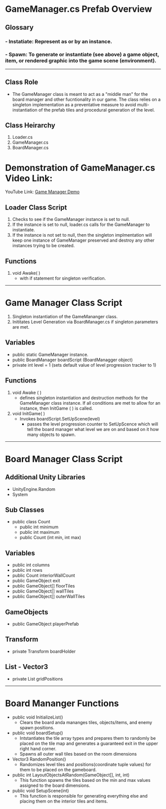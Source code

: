 # GameManager.cs Prefab Overview

## Glossary
### - Instatiate: Represent as or by an instance.
### - Spawn: To generate or instantiate (see above) a game object, item, or rendered graphic into the game scene (environment).  

-----------------------------------------------------------------------------------------------------------------------------------------------------------------------

## **Class Role**
- The GameManager class is meant to act as a "middle man" for the board manager and other fucntionality in our game. The class relies on a singleton implementation as a preventative measure to avoid multi-instantiation of the prefab tiles and procedural generation of the level.
## **Class Heirarchy**
1. Loader.cs
2. GameManager.cs
3. BoardManager.cs

# Demonstration of GameManager.cs Video Link:
YouTube Link: [Game Manager Demo](https://youtu.be/ESsWxhA1P00)

## **Loader Class Script**
1. Checks to see if the GameManager instance is set to null.
2. If the instance is set to null, loader.cs calls for the GameManager to instantiate.
3. If the instance is not set to null, then the singleton implmentation will keep one instance of GameManager preserved and destroy any other instances trying to be created.

## **Functions**
1. void Awake( ) 
   - with if statement for singleton verification.

-----------------------------------------------------------------------------------------------------------------------------------------------------------------------

# **Game Manager Class Script**
1. Singleton instantiation of the GameMananger class.
2. Inititates Level Generation via BoardManager.cs if singleton parameters are met.
## Variables
- public static GameManager instance.
- public BoardManager boardScript (BoardManagger object)
- private int level = 1 (sets default value of level progression tracker to 1)
## Functions
1. void Awake ( ) 
   - defines singleton instantiation and destruction methods for the GameManager class instance. If all conditions are met to allow for an instance,
     then InitGame ( ) is called.
2. void InitGame( ) 
   - Invokes boardScript.SetUpScene(level) 
       - passes the level progression counter to SetUpScence which will tell the board manager what level we are on and based on it how many objects to spawn.

-----------------------------------------------------------------------------------------------------------------------------------------------------------------------

# Board Manager Class Script
## Additional Unity Libraries
  - UnityEngine.Random
  - System 
## Sub Classes
  - public class Count
       * public int minimum
       * public int maximum
       * public Count (int min, int max)
## Variables
   - public int columns
   - public int rows
   - public Count interiorWallCount
   - public GameObject exit
   - public GameObject[] floorTiles
   - public GameObject[] wallTiles
   - public GameObject[] outerWallTiles
## GameObjects
   - public GameObject playerPrefab
## Transform
   - private Transform boardHolder
## List - Vector3
   - private List<Vector3> gridPositions
-----------------------------------------------------------------------------------------------------------------------------------------------------------------------
# Board Mananger Functions
   - public void InitializeList()
     - Clears the board anda mananges tiles, objects/items, and enemy spawn positions.
   - public void boardSetup()
     - Intstantiates the tile array types and prepares them to randomly be placed on the tile map and generates a guaranteed exit in the upper right hand corner.
     - Spawns all outer wall tiles based on the room dimensions
   - Vector3 RandomPosition()
     - Randomizes level tiles and positions(coordinate tuple values) for them to be placed on the gameboard.
   - public int LayoutObjectsAtRandom(GameObject[], int, int)
     - This function spawns the tiles based on the min and max values assigned to the board dimensions.
   - public void SetupScene(int)
     - This function is responsible for generating everything else and placing them on the interior tiles and items.
